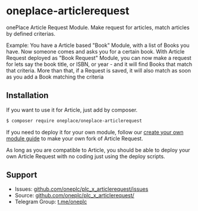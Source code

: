 # oneplace-articlerequest

onePlace Article Request Module. Make request for articles,
match articles by defined criterias.

Example: You have a Article based "Book" Module, with a list
of Books you have. Now someone comes and asks you for a certain book.
With Article Request deployed as "Book Request" Module, you can
now make a request for lets say the book title, or ISBN, or year - 
and it will find Books that match that criteria. More than that, if a 
Request is saved, it will also match as soon as you add a Book
matching the criteria

## Installation

If you want to use it for Article, just add by composer.

```bash
$ composer require oneplace/oneplace-articlerequest
```

If you need to deploy it for your own module, follow our 
[create your own module guide](https://docs.1plc.ch/oneplace-article/create-module/)
to make your own fork of Article Request.

As long as you are compatible to Article, you should be able to
deploy your own Article Request with no coding just using the deploy scripts.

## Support
 * Issues: [github.com/oneplc/plc_x_articlerequest/issues](https://github.com/oneplc/plc_x_articlerequest/issues)
 * Source: [github.com/oneplc/plc_x_articlerequest/](https://github.com/oneplc/plc_x_articlerequest/)
 * Telegram Group: [t.me/oneplc](https://t.me/oneplc)